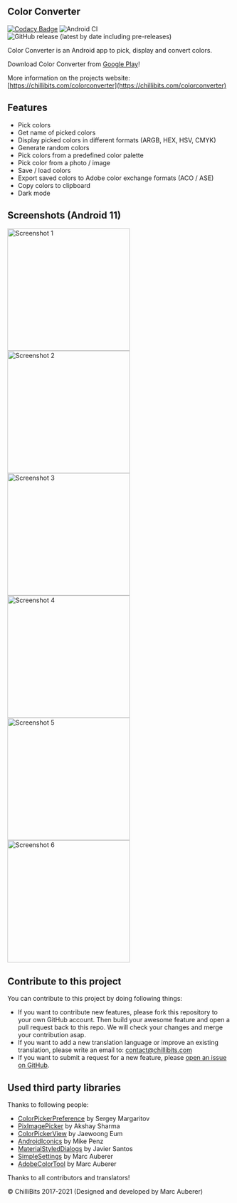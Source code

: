 ## Color Converter
[![Codacy Badge](https://api.codacy.com/project/badge/Grade/cb98dbe7ca6d46af8b385dadd618c446)](https://app.codacy.com/gh/ChilliBits/color-converter?utm_source=github.com&utm_medium=referral&utm_content=ChilliBits/color-converter&utm_campaign=Badge_Grade_Dashboard)
![Android CI](https://github.com/chillibits/color-converter/workflows/Android%20CI/badge.svg)
![GitHub release (latest by date including pre-releases)](https://img.shields.io/github/v/release/chillibits/color-converter?include_prereleases)

Color Converter is an Android app to pick, display and convert colors.

Download Color Converter from [Google Play](https://play.google.com/store/apps/details?id=com.mrgames13.jimdo.colorconverter)!

More information on the projects website: [https://chillibits.com/colorconverter](https://chillibits.com/colorconverter)

## Features
-   Pick colors
-   Get name of picked colors
-   Display picked colors in different formats (ARGB, HEX, HSV, CMYK)
-   Generate random colors
-   Pick colors from a predefined color palette
-   Pick color from a photo / image
-   Save / load colors
-   Export saved colors to Adobe color exchange formats (ACO / ASE)
-   Copy colors to clipboard
-   Dark mode

## Screenshots (Android 11)
<img src="media/1.png" width="275" title="Screenshot 1"> <img src="media/2.png" width="275" title="Screenshot 2"> <img src="media/3.png" width="275" title="Screenshot 3">
<img src="media/4.png" width="275" title="Screenshot 4"> <img src="media/5.png" width="275" title="Screenshot 5"> <img src="media/6.png" width="275" title="Screenshot 6">

## Contribute to this project
You can contribute to this project by doing following things:
-   If you want to contribute new features, please fork this repository to your own GitHub account. Then build your awesome feature and open a pull request back to this repo. We will check your changes and merge your contribution asap.
-   If you want to add a new translation language or improve an existing translation, please write an email to: [contact@chillibits.com](mailto:contact@chillibits.com&subject=Add%20translation)
-   If you want to submit a request for a new feature, please [open an issue on GitHub](https://github.com/ChilliBits/color-converter/issues/new).

## Used third party libraries
Thanks to following people:
-   [ColorPickerPreference](https://github.com/attenzione/android-ColorPickerPreference) by Sergey Margaritov
-   [PixImagePicker](https://github.com/akshay2211/PixImagePicker) by Akshay Sharma
-   [ColorPickerView](https://github.com/skydoves/ColorPickerView) by Jaewoong Eum
-   [AndroidIconics](https://github.com/mikepenz/Android-Iconics) by Mike Penz
-   [MaterialStyledDialogs](https://github.com/javiersantos/MaterialStyledDialogs) by Javier Santos
-   [SimpleSettings](https://github.com/marcauberer/simple-settings) by Marc Auberer
-   [AdobeColorTool](https://github.com/marcauberer/adobe-color-tool) by Marc Auberer

Thanks to all contributors and translators!

© ChilliBits 2017-2021 (Designed and developed by Marc Auberer)
